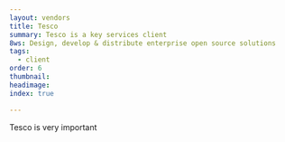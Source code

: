 ```yaml
---
layout: vendors
title: Tesco
summary: Tesco is a key services client
8ws: Design, develop & distribute enterprise open source solutions
tags:
  - client
order: 6
thumbnail:
headimage:
index: true

---
```


Tesco is very important
